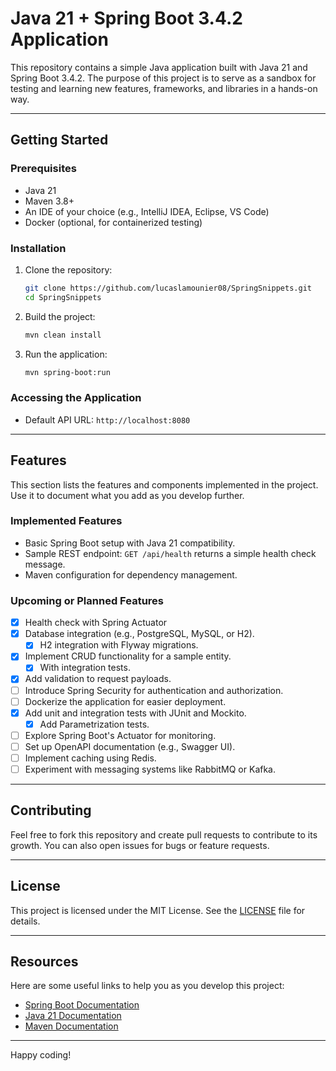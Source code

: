 # Java 21 + Spring Boot 3.4.2 Application

This repository contains a simple Java application built with Java 21 and Spring Boot 3.4.2. The purpose of this project is to serve as a sandbox for testing and learning new features, frameworks, and libraries in a hands-on way.

---

## Getting Started

### Prerequisites
- Java 21
- Maven 3.8+
- An IDE of your choice (e.g., IntelliJ IDEA, Eclipse, VS Code)
- Docker (optional, for containerized testing)

### Installation
1. Clone the repository:
   ```bash
   git clone https://github.com/lucaslamounier08/SpringSnippets.git
   cd SpringSnippets
   ```
2. Build the project:
   ```bash
   mvn clean install
   ```
3. Run the application:
   ```bash
   mvn spring-boot:run
   ```

### Accessing the Application
- Default API URL: `http://localhost:8080`

---

## Features
This section lists the features and components implemented in the project. Use it to document what you add as you develop further.

### Implemented Features
- Basic Spring Boot setup with Java 21 compatibility.
- Sample REST endpoint: `GET /api/health` returns a simple health check message.
- Maven configuration for dependency management.

### Upcoming or Planned Features
- [x] Health check with Spring Actuator
- [x] Database integration (e.g., PostgreSQL, MySQL, or H2).
  - [x] H2 integration with Flyway migrations.
- [x] Implement CRUD functionality for a sample entity.
  - [x] With integration tests.
- [x] Add validation to request payloads.
- [ ] Introduce Spring Security for authentication and authorization.
- [ ] Dockerize the application for easier deployment.
- [x] Add unit and integration tests with JUnit and Mockito.
  - [x] Add Parametrization tests.
- [ ] Explore Spring Boot's Actuator for monitoring.
- [ ] Set up OpenAPI documentation (e.g., Swagger UI).
- [ ] Implement caching using Redis.
- [ ] Experiment with messaging systems like RabbitMQ or Kafka.

---

## Contributing
Feel free to fork this repository and create pull requests to contribute to its growth. You can also open issues for bugs or feature requests.

---

## License
This project is licensed under the MIT License. See the [LICENSE](LICENSE) file for details.

---

## Resources
Here are some useful links to help you as you develop this project:
- [Spring Boot Documentation](https://docs.spring.io/spring-boot/docs/current/reference/html/)
- [Java 21 Documentation](https://docs.oracle.com/en/java/javase/21/)
- [Maven Documentation](https://maven.apache.org/guides/index.html)

---

Happy coding!